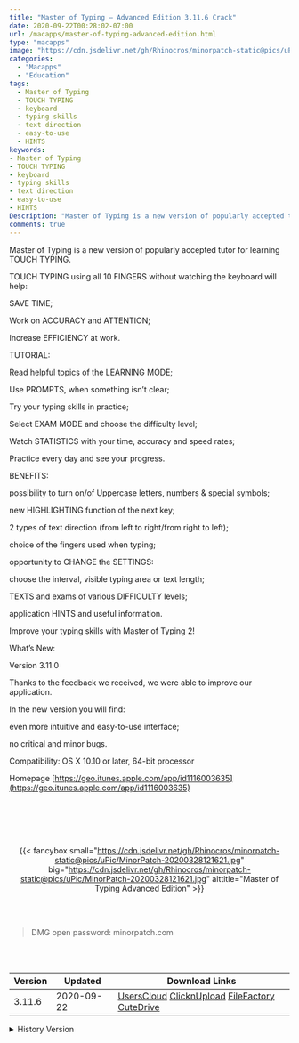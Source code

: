 ```yaml
---
title: "Master of Typing – Advanced Edition 3.11.6 Crack"
date: 2020-09-22T00:28:02-07:00
url: /macapps/master-of-typing-advanced-edition.html
type: "macapps"
image: "https://cdn.jsdelivr.net/gh/Rhinocros/minorpatch-static@pics/uPic/uNJAYh.png"
categories:
  - "Macapps"
  - "Education"
tags:
  - Master of Typing
  - TOUCH TYPING
  - keyboard
  - typing skills
  - text direction
  - easy-to-use
  - HINTS
keywords:
- Master of Typing
- TOUCH TYPING
- keyboard
- typing skills
- text direction
- easy-to-use
- HINTS
Description: "Master of Typing is a new version of popularly accepted tutor for learning TOUCH TYPING"
comments: true
---
```


Master of Typing is a new version of popularly accepted tutor for learning TOUCH TYPING.

TOUCH TYPING using all 10 FINGERS without watching the keyboard will help:

SAVE TIME;

Work on ACCURACY and ATTENTION;

Increase EFFICIENCY at work.

TUTORIAL:



Read helpful topics of the LEARNING MODE;

Use PROMPTS, when something isn’t clear;

Try your typing skills in practice;

Select EXAM MODE and choose the difficulty level;

Watch STATISTICS with your time, accuracy and speed rates;

Practice every day and see your progress.

BENEFITS:



possibility to turn on/of Uppercase letters, numbers & special symbols;

new HIGHLIGHTING function of the next key;

2 types of text direction (from left to right/from right to left);

choice of the fingers used when typing;

opportunity to CHANGE the SETTINGS:

choose the interval, visible typing area or text length;

TEXTS and exams of various DIFFICULTY levels;

application HINTS and useful information.

Improve your typing skills with Master of Typing 2!



What’s New:



Version 3.11.0

Thanks to the feedback we received, we were able to improve our application.



In the new version you will find:



even more intuitive and easy-to-use interface;

no critical and minor bugs.

Compatibility: OS X 10.10 or later, 64-bit processor

Homepage [https://geo.itunes.apple.com/app/id1116003635](https://geo.itunes.apple.com/app/id1116003635)

<br/>
<br/>
<script async src="https://pagead2.googlesyndication.com/pagead/js/adsbygoogle.js"></script>
<ins class="adsbygoogle"
     style="display:block; text-align:center;"
     data-ad-layout="in-article"
     data-ad-format="fluid"
     data-ad-client="ca-pub-8746275014476192"
     data-ad-slot="5144997159"></ins>
<script>
     (adsbygoogle = window.adsbygoogle || []).push({});
</script>
<br/>
<br/>


<center>

{{< fancybox small="https://cdn.jsdelivr.net/gh/Rhinocros/minorpatch-static@pics/uPic/MinorPatch-20200328121621.jpg" big="https://cdn.jsdelivr.net/gh/Rhinocros/minorpatch-static@pics/uPic/MinorPatch-20200328121621.jpg" alttitle="Master of Typing Advanced Edition" >}}

</center>

<br/>
<br/>


> DMG open password: minorpatch.com

<br/>

<br/>
<div id="history_version" class="history_version">

| Version | Updated | Download Links |
| ---- | ---- | ---- |
| 3.11.6 | 2020-09-22 | [UsersCloud](https://ouo.io/1J22ONT)   [ClicknUpload](https://ouo.io/Wi8y4G)   [FileFactory](https://ouo.io/GdkiGQ)   [CuteDrive](https://ouo.io/bRrKCy) |
<details>
<summary>History Version</summary>

| Version | Updated | Download Links |
| ---- | ---- | ---- |
| 3.11.0 | 2020-03-28 | [UsersCloud](https://ouo.io/kPlxXb)   [ClicknUpload](https://ouo.io/elOOlX)   [FileFactory](https://ouo.io/LHCt7L)   [CuteDrive](https://ouo.io/Yozh6F) |
</details>

</div>
